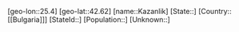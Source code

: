 ﻿---
location: [42.62,25.4]
type: City
tags:
- geo/City


SpocWebEntityId: 31365
isDeleted: false
confidential: public

---
[geo-lon::25.4]
[geo-lat::42.62]
[name::Kazanlik]
[State::]
[Country::[[Bulgaria]]]
[StateId::]
[Population::]
[Unknown::]

